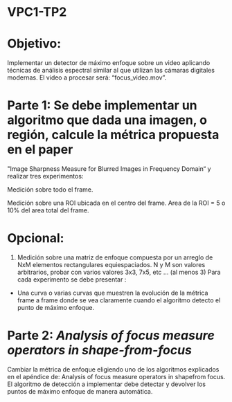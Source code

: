 # VPC1-TP2
# Objetivo:
Implementar un detector de máximo enfoque sobre un video aplicando técnicas de análisis espectral similar al que utilizan las
cámaras digitales modernas. El video a procesar será: “focus_video.mov”.

# Parte 1: Se debe implementar un algoritmo que dada una imagen, o región, calcule la métrica propuesta en el paper 
"Image Sharpness Measure for Blurred Images in Frequency Domain“ y realizar tres experimentos:

Medición sobre todo el frame.

Medición sobre una ROI ubicada en el centro del frame. Area de la ROI = 5 o 10% del area total del frame.

# Opcional:
1. Medición sobre una matriz de enfoque compuesta por un arreglo de NxM elementos rectangulares equiespaciados. N y M son valores
arbitrarios, probar con varios valores 3x3, 7x5, etc … (al menos 3)
Para cada experimento se debe presentar :
- Una curva o varias curvas que muestren la evolución de la métrica frame a frame donde se vea claramente cuando el algoritmo detecto el punto
de máximo enfoque.

# Parte 2: _Analysis of focus measure operators in shape-from-focus_
Cambiar la métrica de enfoque eligiendo uno de los algoritmos explicados en el apéndice de: Analysis of focus measure
operators in shapefrom focus.
El algoritmo de detección a implementar debe detectar y devolver los puntos de máximo enfoque de manera
automática.
